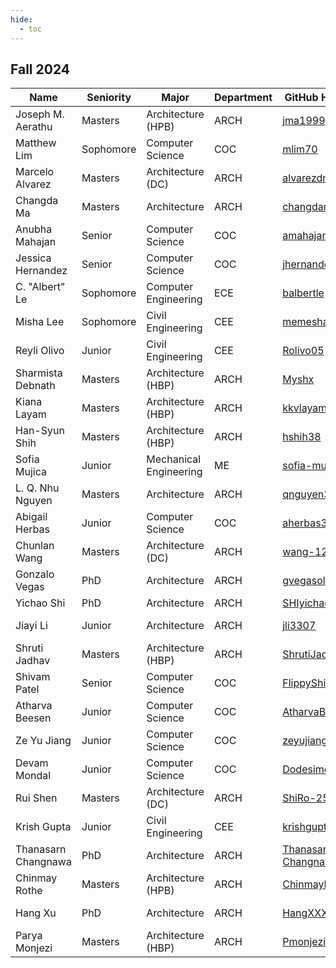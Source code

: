 ```yaml
---
hide:
  - toc
---
```


## Fall 2024

| Name                | Seniority | Major                  | Department | GitHub Handle                                                 | Topic Area                                                                  |
| ------------------- | --------- | ---------------------- | ---------- | ------------------------------------------------------------- | --------------------------------------------------------------------------- |
| Joseph M. Aerathu   | Masters   | Architecture (HPB)     | ARCH       | [jma1999](https://github.com/jma1999)                         | [Energy-In-Buildings-Com](../../24fa-energyinbuildings-com)       |
| Matthew Lim         | Sophomore | Computer Science       | COC        | [mlim70](https://github.com/mlim70)                           | [MPONC](../../24fa-mponc)                                         |
| Marcelo Alvarez     | Masters   | Architecture (DC)      | ARCH       | [alvarezdmarch](https://github.com/alvarezdmarch)             | [Microclimate-UMCF](../../24fa-microclimate-umcf)                 |
| Changda Ma          | Masters   | Architecture           | ARCH       | [changdama](https://github.com/changdama)                     | [Neuroarchitecture](../../24fa-neuroarchitecture)                 |
| Anubha Mahajan      | Senior    | Computer Science       | COC        | [amahajan68](https://github.com/amahajan68)                   | [Energy-In-Buildings-Com](../../24fa-energyinbuildings-com)       |
| Jessica Hernandez   | Senior    | Computer Science       | COC        | [jhernandez312](https://github.com/jhernandez312)             | [Energy-In-Buildings-Com](../../24fa-energyinbuildings-com)       |
| C. "Albert" Le      | Sophomore | Computer Engineering   | ECE        | [balbertle](https://github.com/balbertle)                     | [Mobility-PEI](../../24fa-mobility-pei)                           |
| Misha Lee           | Sophomore | Civil Engineering      | CEE        | [memesha](https://github.com/memesha)                         | [Neuroarchitecture](../../24fa-neuroarchitecture)                 |
| Reyli Olivo         | Junior    | Civil Engineering      | CEE        | [Rolivo05](https://github.com/Rolivo05)                       | [MPONC](../../24fa-mponc)                                         |
| Sharmista Debnath   | Masters   | Architecture (HBP)     | ARCH       | [Myshx](https://github.com/Myshx)                             | [Energy-In-Buildings-Res](../../24fa-energyinbuildings-res)       |
| Kiana Layam         | Masters   | Architecture (HBP)     | ARCH       | [kkvlayam](https://github.com/kkvlayam)                       | [Energy-In-Buildings-Res](../../24fa-energyinbuildings-res)       |
| Han-Syun Shih       | Masters   | Architecture (HBP)     | ARCH       | [hshih38](https://github.com/hshih38)                         | [Energy-In-Buildings-Com](../../24fa-energyinbuildings-com)       |
| Sofia Mujica        | Junior    | Mechanical Engineering | ME         | [sofia-mujica](https://github.com/sofia-mujica)               | [Microclimate-LSTM-Kriging](../../24fa-microclimate-lstm-kriging) |
| L. Q. Nhu Nguyen    | Masters   | Architecture           | ARCH       | [qnguyen322](https://github.com/qnguyen322)                   | [Neuroarchitecture](../../24fa-neuroarchitecture)                 |
| Abigail Herbas      | Junior    | Computer Science       | COC        | [aherbas3](https://github.com/aherbas3)                       | [Microclimate-LSTM-Kriging](../../24fa-microclimate-lstm-kriging) |
| Chunlan Wang        | Masters   | Architecture (DC)      | ARCH       | [wang-123-xi](https://github.com/wang-123-xi)                 | [Mobility-PEI](../../24fa-mobility-pei)                           |
| Gonzalo Vegas       | PhD       | Architecture           | ARCH       | [gvegasol](https://github.com/gvegasol)                       | [Microclimate-UMCF](../../24fa-microclimate-umcf)                 |
| Yichao Shi          | PhD       | Architecture           | ARCH       | [SHIyichao98](https://github.com/SHIyichao98)                 | [Mobility-PEI](../../24fa-mobility-pei)                           |
| Jiayi Li            | Junior    | Architecture           | ARCH       | [jli3307](https://github.com/jli3307)                         | [Energy-In-Buildings-Res](../../24fa-energyinbuildings-res)       |
| Shruti Jadhav       | Masters   | Architecture (HBP)     | ARCH       | [ShrutiJadhav27](https://github.com/ShrutiJadhav27)           | [Microclimate-UMCF](../../24fa-microclimate-umcf)                 |
| Shivam Patel        | Senior    | Computer Science       | COC        | [FlippyShivam](https://github.com/FlippyShivam)               | [Energy-In-Buildings-Res](../../24fa-energyinbuildings-res)       |
| Atharva Beesen      | Junior    | Computer Science       | COC        | [AtharvaBeesen](https://github.com/AtharvaBeesen)             | [Mobility-PEI](../../24fa-mobility-pei)                           |
| Ze Yu Jiang         | Junior    | Computer Science       | COC        | [zeyujiang8800](https://github.com/zeyujiang8800)             | [Microclimate-LSTM-Kriging](../../24fa-microclimate-lstm-kriging) |
| Devam Mondal        | Junior    | Computer Science       | COC        | [Dodesimo](https://github.com/Dodesimo)                       | [MPONC](../../24fa-mponc)                                         |
| Rui Shen            | Masters   | Architecture (DC)      | ARCH       | [ShiRo-25](https://github.com/ShiRo-25)                       | [Microclimate-UMCF](../../24fa-microclimate-umcf)                 |
| Krish Gupta         | Junior    | Civil Engineering      | CEE        | [krishgupta-CE](https://github.com/krishgupta-CE)             | [Microclimate-LSTM-Kriging](../../24fa-microclimate-lstm-kriging) |
| Thanasarn Changnawa | PhD       | Architecture           | ARCH       | [Thanasarn-Changnawa](https://github.com/Thanasarn-Changnawa) | [Microclimate-LSTM-Kriging](../../24fa-microclimate-lstm-kriging) |
| Chinmay Rothe       | Masters   | Architecture (HPB)     | ARCH       | [ChinmayR5](https://github.com/ChinmayR5)                     | [Microclimate-UMCF](../../24fa-microclimate-umcf)                 |
| Hang Xu             | PhD       | Architecture           | ARCH       | [HangXXXu](https://github.com/HangXXXu)                       | [Energy-In-Buildings](../../projects/24fa)                        |
| Parya Monjezi       | Masters   | Architecture (HBP)     | ARCH       | [Pmonjezi3](https://github.com/Pmonjezi3)                     | [Neuroarchitecture](../../24fa-neuroarchitecture)                 |
